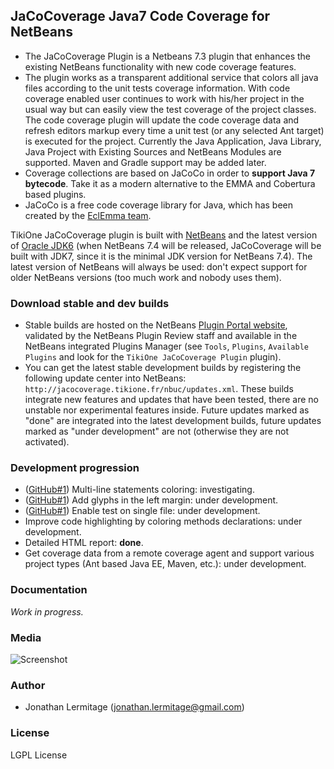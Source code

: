 ## JaCoCoverage Java7 Code Coverage for NetBeans

* The JaCoCoverage Plugin is a Netbeans 7.3 plugin that enhances the existing NetBeans functionality with new code coverage features.<br>
* The plugin works as a transparent additional service that colors all java files according to the unit tests coverage information. With
code coverage enabled user continues to work with his/her project in the usual way but can easily view the test coverage of the project
classes.<br>The code coverage plugin will update the code coverage data and refresh editors markup every time a unit test (or any selected
Ant target) is executed for the project. Currently the Java Application, Java Library, Java Project with Existing Sources and NetBeans
Modules are supported. Maven and Gradle support may be added later.
* Coverage collections are based on JaCoCo in order to **support Java 7 bytecode**. Take it as a modern alternative to the EMMA and
Cobertura based plugins.
* JaCoCo is a free code coverage library for Java, which has been created by the [EclEmma team](http://www.eclemma.org/jacoco/).

TikiOne JaCoCoverage plugin is built with [NetBeans](http://netbeans.org) and the latest version of
[Oracle JDK6](http://www.oracle.com/technetwork/java/javase/downloads/index.html) (when NetBeans 7.4 will be released, JaCoCoverage will be built with JDK7, since it is the minimal JDK version for NetBeans 7.4). The latest version of NetBeans will always be used:
don't expect support for older NetBeans versions (too much work and nobody uses them).

### Download stable and dev builds
* Stable builds are hosted on the NetBeans [Plugin Portal website](http://plugins.netbeans.org/plugin/48570/tikione-jacocoverage),
validated by the NetBeans Plugin Review staff and available in the NetBeans integrated Plugins Manager (see ``Tools``, ``Plugins``,
``Available Plugins`` and look for the ``TikiOne JaCoCoverage Plugin`` plugin).
* You can get the latest stable development builds by registering the following update center into NetBeans: ``http://jacocoverage.tikione.fr/nbuc/updates.xml``. These builds integrate new features and updates that have been tested, there are no unstable nor experimental features inside. Future updates marked as "done" are integrated into the latest development builds, future updates marked as "under development" are not (otherwise they are not activated).

### Development progression
* ([GitHub#1](https://github.com/jonathanlermitage/tikione-jacocoverage/issues/1)) Multi-line statements coloring: investigating.
* ([GitHub#1](https://github.com/jonathanlermitage/tikione-jacocoverage/issues/1)) Add glyphs in the left margin: under development.
* ([GitHub#1](https://github.com/jonathanlermitage/tikione-jacocoverage/issues/1)) Enable test on single file: under development.
* Improve code highlighting by coloring methods declarations: under development.
* Detailed HTML report: **done**.
* Get coverage data from a remote coverage agent and support various project types (Ant based Java EE, Maven, etc.): under development.

### Documentation
*Work in progress.*

### Media
![Screenshot](http://netbeanscolors.org/files/jacococoverage.png)

### Author
* Jonathan Lermitage (<jonathan.lermitage@gmail.com>)

### License
LGPL License

